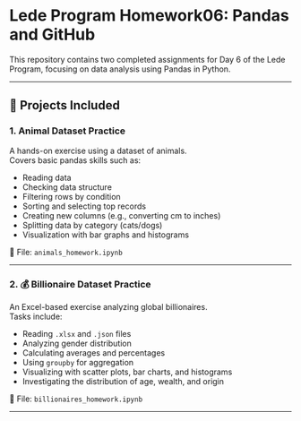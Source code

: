 #  Lede Program Homework06: Pandas and GitHub

This repository contains two completed assignments for Day 6 of the Lede Program, focusing on data analysis using Pandas in Python.

---

## 📁 Projects Included

### 1.  **Animal Dataset Practice**
A hands-on exercise using a dataset of animals.  
Covers basic pandas skills such as:
- Reading data
- Checking data structure
- Filtering rows by condition
- Sorting and selecting top records
- Creating new columns (e.g., converting cm to inches)
- Splitting data by category (cats/dogs)
- Visualization with bar graphs and histograms

📄 File: `animals_homework.ipynb`

---

### 2. 💰 **Billionaire Dataset Practice**
An Excel-based exercise analyzing global billionaires.  
Tasks include:
- Reading `.xlsx` and `.json` files
- Analyzing gender distribution
- Calculating averages and percentages
- Using `groupby` for aggregation
- Visualizing with scatter plots, bar charts, and histograms
- Investigating the distribution of age, wealth, and origin

📄 File: `billionaires_homework.ipynb`

---